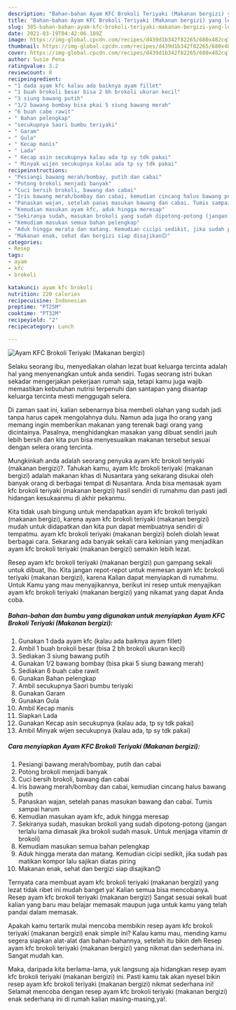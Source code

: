 ```yaml
---
description: "Bahan-bahan Ayam KFC Brokoli Teriyaki (Makanan bergizi) yang lezat Untuk Jualan"
title: "Bahan-bahan Ayam KFC Brokoli Teriyaki (Makanan bergizi) yang lezat Untuk Jualan"
slug: 385-bahan-bahan-ayam-kfc-brokoli-teriyaki-makanan-bergizi-yang-lezat-untuk-jualan
date: 2021-03-19T04:42:06.189Z
image: https://img-global.cpcdn.com/recipes/d439d1b342f82265/680x482cq70/ayam-kfc-brokoli-teriyaki-makanan-bergizi-foto-resep-utama.jpg
thumbnail: https://img-global.cpcdn.com/recipes/d439d1b342f82265/680x482cq70/ayam-kfc-brokoli-teriyaki-makanan-bergizi-foto-resep-utama.jpg
cover: https://img-global.cpcdn.com/recipes/d439d1b342f82265/680x482cq70/ayam-kfc-brokoli-teriyaki-makanan-bergizi-foto-resep-utama.jpg
author: Susie Pena
ratingvalue: 3.2
reviewcount: 8
recipeingredient:
- "1 dada ayam kfc kalau ada baiknya ayam fillet"
- "1 buah brokoli besar bisa 2 bh brokoli ukuran kecil"
- "3 siung bawang putih"
- "1/2 bawang bombay bisa pkai 5 siung bawang merah"
- "6 buah cabe rawit"
- " Bahan pelengkap"
- "secukupnya Saori bumbu teriyaki"
- " Garam"
- " Gula"
- " Kecap manis"
- " Lada"
- " Kecap asin secukupnya kalau ada tp sy tdk pakai"
- " Minyak wijen secukupnya kalau ada tp sy tdk pakai"
recipeinstructions:
- "Pesiangi bawang merah/bombay, putih dan cabai"
- "Potong brokoli menjadi banyak"
- "Cuci bersih brokoli, bawang dan cabai"
- "Iris bawang merah/bombay dan cabai, kemudian cincang halus bawang putih"
- "Panaskan wajan, setelah panas masukan bawang dan cabai. Tumis sampai harum"
- "Kemudian masukan ayam kfc, aduk hingga meresap"
- "Sekiranya sudah, masukan brokoli yang sudah dipotong-potong (jangan terlalu lama dimasak jika brokoli sudah masuk. Untuk menjaga vitamin dr brokoli)"
- "Kemudiam masukan semua bahan pelengkap"
- "Aduk hingga merata dan matang. Kemudian cicipi sedikit, jika sudah pas matikan kompor lalu sajikan diatas piring"
- "Makanan enak, sehat dan bergizi siap disajikan😊"
categories:
- Resep
tags:
- ayam
- kfc
- brokoli

katakunci: ayam kfc brokoli 
nutrition: 220 calories
recipecuisine: Indonesian
preptime: "PT25M"
cooktime: "PT32M"
recipeyield: "2"
recipecategory: Lunch

---
```



![Ayam KFC Brokoli Teriyaki (Makanan bergizi)](https://img-global.cpcdn.com/recipes/d439d1b342f82265/680x482cq70/ayam-kfc-brokoli-teriyaki-makanan-bergizi-foto-resep-utama.jpg)

Selaku seorang ibu, menyediakan olahan lezat buat keluarga tercinta adalah hal yang menyenangkan untuk anda sendiri. Tugas seorang istri bukan sekadar mengerjakan pekerjaan rumah saja, tetapi kamu juga wajib memastikan kebutuhan nutrisi terpenuhi dan santapan yang disantap keluarga tercinta mesti menggugah selera.

Di zaman  saat ini, kalian sebenarnya bisa membeli olahan yang sudah jadi tanpa harus capek mengolahnya dulu. Namun ada juga lho orang yang memang ingin memberikan makanan yang terenak bagi orang yang dicintainya. Pasalnya, menghidangkan masakan yang dibuat sendiri jauh lebih bersih dan kita pun bisa menyesuaikan makanan tersebut sesuai dengan selera orang tercinta. 



Mungkinkah anda adalah seorang penyuka ayam kfc brokoli teriyaki (makanan bergizi)?. Tahukah kamu, ayam kfc brokoli teriyaki (makanan bergizi) adalah makanan khas di Nusantara yang sekarang disukai oleh banyak orang di berbagai tempat di Nusantara. Anda bisa memasak ayam kfc brokoli teriyaki (makanan bergizi) hasil sendiri di rumahmu dan pasti jadi hidangan kesukaanmu di akhir pekanmu.

Kita tidak usah bingung untuk mendapatkan ayam kfc brokoli teriyaki (makanan bergizi), karena ayam kfc brokoli teriyaki (makanan bergizi) mudah untuk didapatkan dan kita pun dapat membuatnya sendiri di tempatmu. ayam kfc brokoli teriyaki (makanan bergizi) boleh diolah lewat berbagai cara. Sekarang ada banyak sekali cara kekinian yang menjadikan ayam kfc brokoli teriyaki (makanan bergizi) semakin lebih lezat.

Resep ayam kfc brokoli teriyaki (makanan bergizi) pun gampang sekali untuk dibuat, lho. Kita jangan repot-repot untuk memesan ayam kfc brokoli teriyaki (makanan bergizi), karena Kalian dapat menyiapkan di rumahmu. Untuk Kamu yang mau menyajikannya, berikut ini resep untuk menyajikan ayam kfc brokoli teriyaki (makanan bergizi) yang nikamat yang dapat Anda coba.

<!--inarticleads1-->

##### Bahan-bahan dan bumbu yang digunakan untuk menyiapkan Ayam KFC Brokoli Teriyaki (Makanan bergizi):

1. Gunakan 1 dada ayam kfc (kalau ada baiknya ayam fillet)
1. Ambil 1 buah brokoli besar (bisa 2 bh brokoli ukuran kecil)
1. Sediakan 3 siung bawang putih
1. Gunakan 1/2 bawang bombay (bisa pkai 5 siung bawang merah)
1. Sediakan 6 buah cabe rawit
1. Gunakan  Bahan pelengkap
1. Ambil secukupnya Saori bumbu teriyaki
1. Gunakan  Garam
1. Gunakan  Gula
1. Ambil  Kecap manis
1. Siapkan  Lada
1. Gunakan  Kecap asin secukupnya (kalau ada, tp sy tdk pakai)
1. Ambil  Minyak wijen secukupnya (kalau ada, tp sy tdk pakai)




<!--inarticleads2-->

##### Cara menyiapkan Ayam KFC Brokoli Teriyaki (Makanan bergizi):

1. Pesiangi bawang merah/bombay, putih dan cabai
1. Potong brokoli menjadi banyak
1. Cuci bersih brokoli, bawang dan cabai
1. Iris bawang merah/bombay dan cabai, kemudian cincang halus bawang putih
1. Panaskan wajan, setelah panas masukan bawang dan cabai. Tumis sampai harum
1. Kemudian masukan ayam kfc, aduk hingga meresap
1. Sekiranya sudah, masukan brokoli yang sudah dipotong-potong (jangan terlalu lama dimasak jika brokoli sudah masuk. Untuk menjaga vitamin dr brokoli)
1. Kemudiam masukan semua bahan pelengkap
1. Aduk hingga merata dan matang. Kemudian cicipi sedikit, jika sudah pas matikan kompor lalu sajikan diatas piring
1. Makanan enak, sehat dan bergizi siap disajikan😊




Ternyata cara membuat ayam kfc brokoli teriyaki (makanan bergizi) yang lezat tidak ribet ini mudah banget ya! Kalian semua bisa mencobanya. Resep ayam kfc brokoli teriyaki (makanan bergizi) Sangat sesuai sekali buat kalian yang baru mau belajar memasak maupun juga untuk kamu yang telah pandai dalam memasak.

Apakah kamu tertarik mulai mencoba membikin resep ayam kfc brokoli teriyaki (makanan bergizi) enak simple ini? Kalau kamu mau, mending kamu segera siapkan alat-alat dan bahan-bahannya, setelah itu bikin deh Resep ayam kfc brokoli teriyaki (makanan bergizi) yang nikmat dan sederhana ini. Sangat mudah kan. 

Maka, daripada kita berlama-lama, yuk langsung aja hidangkan resep ayam kfc brokoli teriyaki (makanan bergizi) ini. Pasti kamu tak akan nyesel bikin resep ayam kfc brokoli teriyaki (makanan bergizi) nikmat sederhana ini! Selamat mencoba dengan resep ayam kfc brokoli teriyaki (makanan bergizi) enak sederhana ini di rumah kalian masing-masing,ya!.

